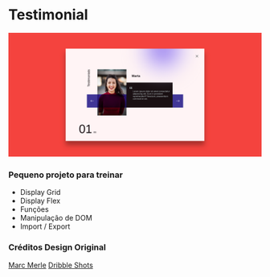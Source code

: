 # Testimonial
![Testimonial](/assets/Testimonial.png)
### Pequeno projeto para treinar
 - Display Grid
 - Display Flex
 - Funções
 - Manipulação de DOM
 - Import / Export
### Créditos Design Original

[Marc Merle](https://dribbble.com/marcmerle)
[Dribble Shots ](https://dribbble.com/shots/12116465-Testimonials)

